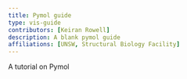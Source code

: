 ```yaml
---
title: Pymol guide 
type: vis-guide 
contributors: [Keiran Rowell]
description: A blank pymol guide   
affiliations: [UNSW, Structural Biology Facility]
---
```


A tutorial on Pymol 
